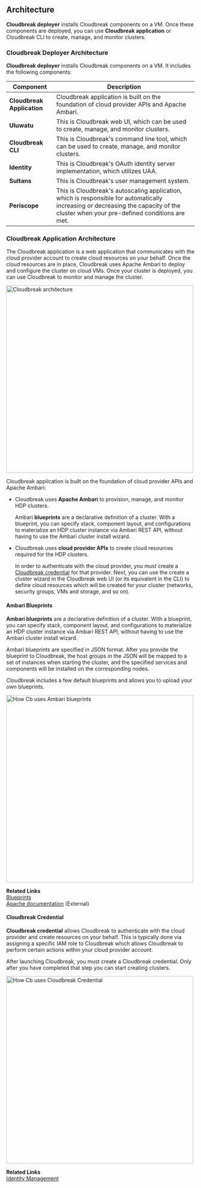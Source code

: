 ## Architecture  

**Cloudbreak deployer** installs Cloudbreak components on a VM. Once these components are deployed, you can use **Cloudbreak application** or Cloudbreak CLI to create, manage, and monitor clusters. 

### Cloudbreak Deployer Architecture

**Cloudbreak deployer** installs Cloudbreak components on a VM. It includes the following components:

| Component | Description |
|---|---|
| **Cloudbreak Application** | Cloudbreak application is built on the foundation of cloud provider APIs and Apache Ambari. | 
| **Uluwatu** | This is Cloudbreak web UI, which can be used to create, manage, and monitor clusters. |
| **Cloudbreak CLI** | This is Cloudbreak's command line tool, which can be used to create, manage, and monitor clusters. | 
| **Identity** | This is Cloudbreak's OAuth identity server implementation, which utilizes UAA. |
| **Sultans** | This is Cloudbreak's user management system. | 
| **Periscope** | This is Cloudbreak's autoscaling application, which is responsible for automatically increasing or decreasing the capacity of the cluster when your pre-defined conditions are met. |
 

### Cloudbreak Application Architecture 

The Cloudbreak application is a web application that communicates with the cloud provider account to create cloud resources on your behalf. Once the cloud resources are in place, Cloudbreak uses Apache Ambari to deploy and configure the cluster on cloud VMs. Once your cluster is deployed, you can use Cloudbreak to monitor and manage the cluster. 

<a href="../images/arch-app.png" target="_blank" title="click to enlarge"><img src="../images/arch-app.png" width="500" title="Cloudbreak architecture"></a> 

Cloudbreak application is built on the foundation of cloud provider APIs and Apache Ambari:

* Cloudbreak uses **Apache Ambari** to provision, manage, and monitor HDP clusters. 

    Ambari **blueprints** are a declarative definition of a cluster. With a blueprint, you can specify stack, component layout, and configurations to materialize an HDP cluster instance via Ambari REST API, without having to use the Ambari cluster install wizard. 
    
* Cloudbreak uses **cloud provider APIs** to create cloud resources required for the HDP clusters. 

    In order to authenticate with the cloud provider, you must create a [Cloudbreak credential](#cloudbreak-credential) for that provider. Next, you can use the create a cluster wizard in the Cloudbreak web UI (or its equivalent in the CLI) to define cloud resources which will be created for your cluster (networks, security groups, VMs and storage, and so on).  
    

#### Ambari Blueprints

**Ambari blueprints** are a declarative definition of a cluster. With a blueprint, you can specify stack, component layout, and configurations to materialize an HDP cluster instance via Ambari REST API, without having to use the Ambari cluster install wizard.  

Ambari blueprints are specified in JSON format. After you provide the blueprint to Cloudbreak, the host groups in the JSON will be mapped to a set of instances when starting the cluster, and the specified services and components will be installed on the corresponding nodes.

Cloudbreak includes a few default blueprints and allows you to upload your own blueprints.

<a href="../images/arch-blue.png" target="_blank" title="click to enlarge"><img src="../images/arch-blue.png" width="500" title="How Cb uses Ambari blueprints"></a> 

**Related Links**  
[Blueprints](security.md#identity-management)  
[Apache documentation](https://cwiki.apache.org/confluence/display/AMBARI/Blueprints) (External)  


#### Cloudbreak Credential

**Cloudbreak credential** allows Cloudbreak to authenticate with the cloud provider and create resources on your behalf. This is typically done via assigning a specific IAM role to Cloudbreak which allows Cloudbreak to perform certain actions within your cloud provider account.

After launching Cloudbreak, you must create a Cloudbreak credential. Only after you have completed that step you can start creating clusters. 

<a href="../images/arch-cred.png" target="_blank" title="click to enlarge"><img src="../images/arch-cred.png" width="500" title="How Cb uses Cloudbreak Credential"></a> 

**Related Links**  
[Identity Management](security.md#identity-management)  

